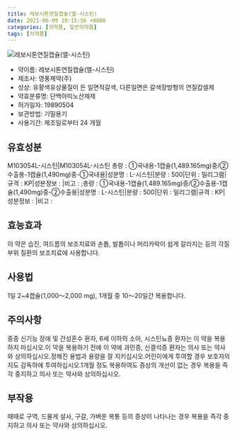 ```yaml
---
title: 레보시톤연질캡슐(엘-시스틴)
date: 2021-06-09 19:15:56 +0800
categories: [의약품, 일반의약품]
tags: [의약품]
---
```

![레보시톤연질캡슐(엘-시스틴)](https://nedrug.mfds.go.kr/pbp/cmn/itemImageDownload/147809054104100134)

- 약이름: 레보시톤연질캡슐(엘-시스틴)
- 제조사: 영풍제약(주)
- 성상: 유황색유상물질이 든 일면적갈색, 다른일면은 갈색장방형의 연질캅셀제
- 약효분류명: 단백아미노산제제
- 허가일자: 19890504
- 보관방법: 기밀용기
- 사용기간: 제조일로부터 24 개월
## 유효성분
M103054L-시스틴|M103054L-시스틴
총량 : ①국내용-1캡슐(1,489.165mg)중/②수출용-1캡슐(1,490mg)중-①국내용|성분명 : L-시스틴|분량 : 500|단위 : 밀리그램|규격 : KP|성분정보 : |비고 : ;총량 : ①국내용-1캡슐(1,489.165mg)중/②수출용-1캡슐(1,490mg)중-②수출용|성분명 : L-시스틴|분량 : 500|단위 : 밀리그램|규격 : KP|성분정보 : |비고 :
## 효능효과
이 약은 습진, 여드름의 보조치료와 손톱, 발톱이나 머리카락이 쉽게 갈라지는 등의 각질부위 질환의 보조치료에 사용합니다.
## 사용법
1일 2~4캡슐(1,000～2,000 mg), 1개월 중 10～20일간 복용합니다.
## 주의사항
중증 신기능 장애 및 간성혼수 환자, 6세 이하의 소아, 시스틴뇨증 환자는 이 약을 복용하지 마십시오.이 약을 복용하기 전에 이 약에 과민증, 신결석증 환자는 의사 또는 약사와 상의하십시오.정해진 용법과 용량을 잘 지키십시오.어린이에게 투여할 경우 보호자의 지도 감독하에 투여하십시오.1개월 정도 복용하여도 증상의 개선이 없는 경우 복용을 즉각 중지하고 의사 또는 약사와 상의하십시오.
## 부작용
때때로 구역, 드물게 설사, 구갈, 가벼운 복통 등의 증상이 나타나는 경우 복용을 즉각 중지하고 의사 또는 약사와 상의하십시오.
